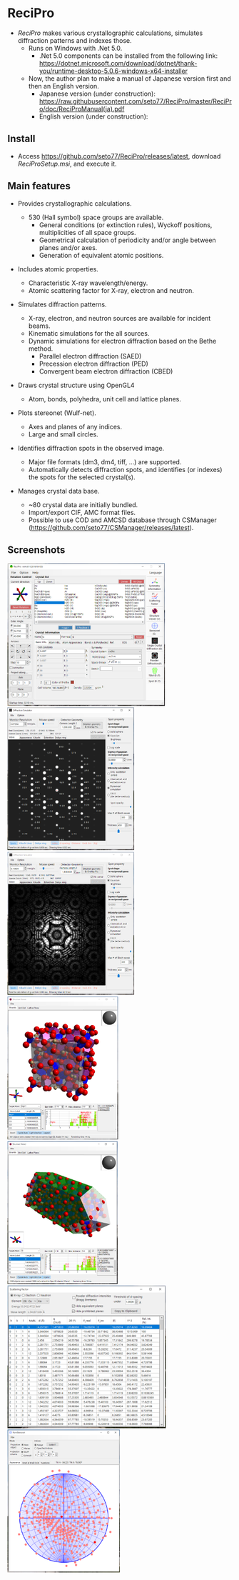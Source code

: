# ReciPro
* *ReciPro* makes various crystallographic calculations, simulates diffraction patterns and indexes those.
  * Runs on Windows with .Net 5.0.
    * .Net 5.0 components can be installed from the following link:
      https://dotnet.microsoft.com/download/dotnet/thank-you/runtime-desktop-5.0.6-windows-x64-installer
  * Now, the author plan to make a manual of Japanese version first and then an English version.
    * Japanese version (under construction): https://raw.githubusercontent.com/seto77/ReciPro/master/ReciPro/doc/ReciProManual(ja).pdf
    * English version (under construction): 

## Install
* Access https://github.com/seto77/ReciPro/releases/latest, download *ReciProSetup.msi*, and execute it.

## Main features
* Provides crystallographic calculations.
  * 530 (Hall symbol) space groups are available. 
    * General conditions (or extinction rules), Wyckoff positions, multiplicities of all space groups.  
    * Geometrical calculation of periodicity and/or angle between planes and/or axes.
    * Generation of equivalent atomic positions.

* Includes atomic properties.
  * Characteristic X-ray wavelength/energy.
  * Atomic scattering factor for X-ray, electron and neutron.
  
* Simulates diffraction patterns.
  * X-ray, electron, and neutron sources are available for incident beams.
  * Kinematic simulations for the all sources.
  * Dynamic simulations for electron diffraction based on the Bethe method.
    * Parallel electron diffraction (SAED)
    * Precession electron diffraction (PED)
    * Convergent beam electron diffraction (CBED)
  
* Draws crystal structure using OpenGL4
  * Atom, bonds, polyhedra, unit cell and lattice planes.
  
* Plots stereonet (Wulf-net).
  * Axes and planes of any indices.
  * Large and small circles.
  
* Identifies diffraction spots in the observed image.
  * Major file formats (dm3, dm4, tiff, …) are supported.
  * Automatically detects diffraction spots, and identifies (or indexes) the spots for the selected crystal(s).
  
* Manages crystal data base.
  * ~80 crystal data are initially bundled. 
  * Import/export CIF, AMC format files.
  * Possible to use COD and AMCSD database through CSManager (https://github.com/seto77/CSManager/releases/latest). 

## Screenshots
<img src="img/Main.png" height="320px">  <img src="img/DiffractionSimulator1.png" height="320px">　<img src="img/DiffractionSimulator2.png" height="320px">　<img src="img/StructureViewer1.png" height="320px">　<img src="img/StructureViewer2.png" height="320px"> <img src="img/ScatteringFactors.png" height="320px"> <img src="img/Stereonet.png" height="320px">
